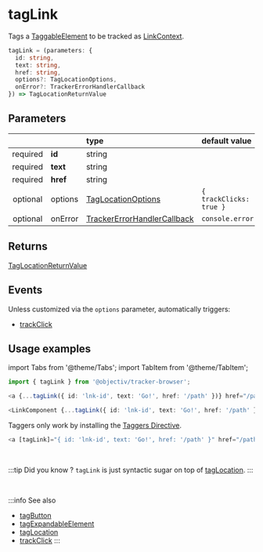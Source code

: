 # tagLink

Tags a [TaggableElement](/tracking/api-reference/definitions/TaggableElement.md) to be tracked as [LinkContext](/taxonomy/location-contexts/LinkContext.md).

```typescript
tagLink = (parameters: {
  id: string,
  text: string,
  href: string,
  options?: TagLocationOptions,
  onError?: TrackerErrorHandlerCallback
}) => TagLocationReturnValue
```

## Parameters
|          |          | type                                                                                              | default value
| :-:      | :--      | :--                                                                                               | :--           
| required | **id**   | string                                                                                            |
| required | **text** | string                                                                                            |
| required | **href** | string                                                                                            |
| optional | options  | [TagLocationOptions](/tracking/api-reference/definitions/TagLocationOptions.md)                   | `{ trackClicks: true }`
| optional | onError  | [TrackerErrorHandlerCallback](/tracking/api-reference/definitions/TrackerErrorHandlerCallback.md) | `console.error`

## Returns
[TagLocationReturnValue](/tracking/api-reference/definitions/TagLocationReturnValue.md)

## Events
Unless customized via the `options` parameter, automatically triggers:

- [trackClick](/tracking/api-reference/eventTrackers/trackClick.md)

## Usage examples

import Tabs from '@theme/Tabs';
import TabItem from '@theme/TabItem';

<Tabs>
  <TabItem value="react" label="React" default>

```typescript jsx
import { tagLink } from '@objectiv/tracker-browser';
```

```typescript jsx
<a {...tagLink({ id: 'lnk-id', text: 'Go!', href: '/path' })} href="/path">Go!</a>
```

```typescript jsx
<LinkComponent {...tagLink({ id: 'lnk-id', text: 'Go!', href: '/path' })} to="/path">Go!</LinkComponent>
```

  </TabItem>
  <TabItem value="angular" label="Angular">

Taggers only work by installing the [Taggers Directive](/tracking/how-to-guides/angular/getting-started.md#optional---configure-taggers-directive).

```typescript jsx
<a [tagLink]="{ id: 'lnk-id', text: 'Go!', href: '/path' }" href="/path">Go!</a>
```

  </TabItem>
</Tabs>

<br />

:::tip Did you know ?
`tagLink` is just syntactic sugar on top of [tagLocation](/tracking/api-reference/locationTaggers/tagLocation.md).
:::

<br />


:::info See also
- [tagButton](/tracking/api-reference/locationTaggers/tagButton.md)
- [tagExpandableElement](/tracking/api-reference/locationTaggers/tagExpandableElement.md)
- [tagLocation](/tracking/api-reference/locationTaggers/tagLocation.md)
- [trackClick](/tracking/api-reference/eventTrackers/trackClick.md)
:::
